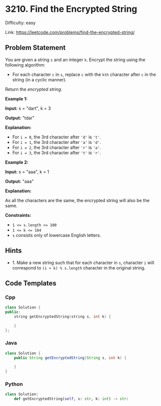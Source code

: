 # 3210. Find the Encrypted String

Difficulty: easy

Link: https://leetcode.com/problems/find-the-encrypted-string/

## Problem Statement

You are given a string `s` and an integer `k`. Encrypt the string using the following algorithm:

* For each character `c` in `s`, replace `c` with the `kth` character after `c` in the string (in a cyclic manner).

Return the *encrypted string*.

**Example 1:**

**Input:** s \= "dart", k \= 3

**Output:** "tdar"

**Explanation:**

* For `i = 0`, the 3rd character after `'d'` is `'t'`.
* For `i = 1`, the 3rd character after `'a'` is `'d'`.
* For `i = 2`, the 3rd character after `'r'` is `'a'`.
* For `i = 3`, the 3rd character after `'t'` is `'r'`.

**Example 2:**

**Input:** s \= "aaa", k \= 1

**Output:** "aaa"

**Explanation:**

As all the characters are the same, the encrypted string will also be the same.

**Constraints:**

* `1 <= s.length <= 100`
* `1 <= k <= 104`
* `s` consists only of lowercase English letters.

## Hints

- 1\. Make a new string such that for each character in `s`, character `i` will correspond to `(i + k) % s.length` character in the original string.

## Code Templates

### Cpp
```cpp
class Solution {
public:
    string getEncryptedString(string s, int k) {
        
    }
};
```

### Java
```java
class Solution {
    public String getEncryptedString(String s, int k) {
        
    }
}
```

### Python
```python
class Solution:
    def getEncryptedString(self, s: str, k: int) -> str:
        
```

